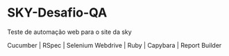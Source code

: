 # SKY-Desafio-QA

Teste de automação web para o site da sky

Cucumber  | RSpec | Selenium Webdrive | Ruby | Capybara | Report Builder
